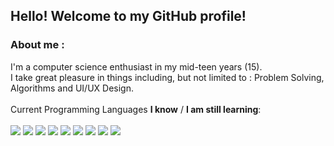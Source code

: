 ## Hello! Welcome to my GitHub profile!
### About me :
I'm a computer science enthusiast in my mid-teen years (15). <br>
I take great pleasure in things including, but not limited to : Problem Solving, Algorithms and UI/UX Design. <br>
<br>
Current Programming Languages **I know** / **I am still learning**: <br>
<br>
![](https://shields.io/badge/LUA-Good-brightgreen) ![](https://shields.io/badge/PHP-Good-brightgreen) ![](https://shields.io/badge/JS-Intermediate-8ccc1d) ![](https://shields.io/badge/CSS-Intermediate-8ccc1d) ![](https://shields.io/badge/C++-Intermediate-8ccc1d) ![](https://shields.io/badge/HTML-Intermediate-8ccc1d) ![](https://shields.io/badge/Python-Intermediate-8ccc1d) ![](https://shields.io/badge/Ruby-Beginner-a0b023) ![](https://shields.io/badge/CS-Beginner-a0b023)
<br>
<br>
<!-- ![](https://github-readme-stats.vercel.app/api?username=r-besson&theme=dark&show_icons=true&hide_border=true) -->
